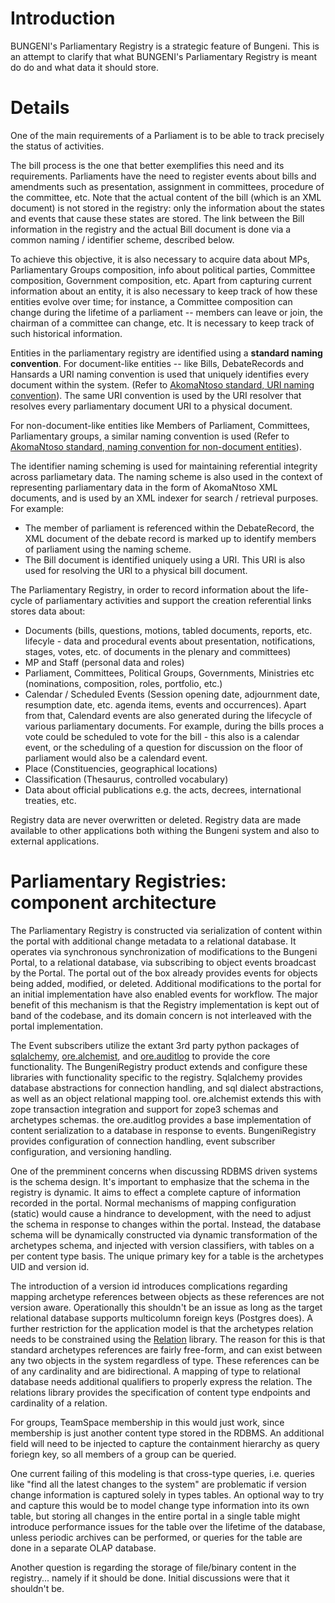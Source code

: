 # Introduction

BUNGENI's Parliamentary Registry is a strategic feature of Bungeni. This is an attempt to clarify that what BUNGENI's Parliamentary Registry is meant do do and what data it should store.

# Details

One of the main requirements of a Parliament is to be able to track precisely the status of activities.

The bill process is the one that better exemplifies this need and its requirements. Parliaments have the need to register events about bills and amendments such as presentation, assignment in committees, procedure of the committee, etc. Note that the actual content of the bill (which is an XML document) is not stored in the registry: only the information about the states and events that cause these states are stored. The link between the Bill information in the registry and the actual Bill document is done via a common naming / identifier scheme, described below.

To achieve this objective, it is also necessary to acquire data about MPs, Parliamentary Groups composition, info about political parties, Committee composition, Government composition, etc. Apart from capturing current information about an entity, it is also necessary to keep track of how these entities evolve over time; for instance, a Committee composition can change during the lifetime of a parliament -- members can leave or join, the chairman of a committee can change, etc. It is necessary to keep track of such historical information.

Entities in the parliamentary registry are identified using a **standard naming convention**.  For document-like entities -- like Bills, DebateRecords and Hansards a URI naming convention is used that uniquely identifies every document within the system. (Refer to [AkomaNtoso standard, URI naming convention](http://www.akomantoso.org/release-notes/akoma-ntoso-1.0-schema/naming-conventions-1)).   The same URI convention is used by the URI resolver that resolves every parliamentary document URI to a physical document.

For non-document-like entities like Members of Parliament, Committees, Parliamentary groups, a similar naming convention is used (Refer to [AkomaNtoso standard, naming convention for non-document entities](http://www.akomantoso.org/release-notes/akoma-ntoso-1.0-schema/naming-conventions-1/uri-of-non-document-entities)).

The identifier naming scheming is used for maintaining referential integrity across parliametary data. The naming scheme is also used in the context of representing parliamentary data in the form of AkomaNtoso XML documents, and is used by an XML indexer for search / retrieval purposes. For example:

  * The member of parliament is referenced within the DebateRecord, the XML document of the debate record is marked up to identify members of parliament using the naming scheme.
  * The Bill document is identified uniquely using a URI. This URI is also used for resolving the URI to a physical bill document.

The Parliamentary Registry, in order to record information about the life-cycle of parliamentary activities and support the creation referential links stores data about:
  * Documents (bills, questions, motions, tabled documents, reports, etc. lifecyle - data and procedural events about presentation, notifications, stages, votes, etc. of documents in the plenary and committees)
  * MP and Staff (personal data and roles)
  * Parliament, Committees, Political Groups, Governments, Ministries etc (nominations, composition, roles, portfolio, etc.)
  * Calendar / Scheduled Events (Session opening date, adjournment date, resumption date, etc. agenda items, events and occurrences). Apart from that, Calendard events are also generated during the lifecycle of various parliamentary documents. For example, during the bills proces a vote could be scheduled to vote for the bill - this also is a calendar event, or the scheduling of a question for discussion on the floor of parliament would also be a calendard event.
  * Place (Constituencies, geographical locations)
  * Classification (Thesaurus, controlled vocabulary)
  * Data about official publications e.g. the acts, decrees, international treaties, etc.

Registry data are never overwritten or deleted.  Registry data are made available to other applications both withing the Bungeni system and also to external applications.

# Parliamentary Registries: component architecture

The Parliamentary Registry is constructed via serialization of content within the portal with additional change metadata to a relational database. It operates via synchronous synchronization of modifications to the Bungeni Portal, to a relational database, via subscribing to object events broadcast by the Portal. The portal out of the box already provides events for objects being added, modified, or deleted. Additional modifications to the portal for an initial implementation have also enabled events for workflow. The major benefit of this mechanism is that the Registry implementation is kept out of band of the codebase, and its domain concern is not interleaved with the portal implementation.

The Event subscribers utilize the extant 3rd party python packages of [sqlalchemy](http://www.sqlalchemy.org/), [ore.alchemist](http://pypi.python.org/pypi/ore.alchemist/0.1.0), and [ore.auditlog](https://svn.objectrealms.net/view/public/browser/ore.auditlog/trunk) to provide the core functionality. The BungeniRegistry product extends and configure these libraries with functionality specific to the registry. Sqlalchemy provides database abstractions for connection handling, and sql dialect abstractions, as well as an object relational mapping tool. ore.alchemist extends this with zope transaction integration and support for zope3 schemas and archetypes schemas. the ore.auditlog provides a base implementation of content serialization to a database in response to events. BungeniRegistry provides configuration of connection handling, event subscriber configuration, and versioning handling.

One of the premminent concerns when discussing RDBMS driven systems is the schema design. It's important to emphasize that the schema in the registry is dynamic. It aims to effect a complete capture of information recorded in the portal. Normal mechanisms of mapping configuration (static) would cause a hindrance to development, with the need to adjust the schema in response to changes within the portal. Instead, the database schema will be dynamically constructed via dynamic transformation of the archetypes schema, and injected with version classifiers, with tables on a per content type basis. The unique primary key for a table is the archetypes UID and version id.

The introduction of a version id introduces complications regarding mapping archetype references between objects as these references are not version aware. Operationally this shouldn't be an issue as long as the target relational database supports multicolumn foreign keys (Postgres does). A further restriction for the application model is that the archetypes relation needs to be constrained using the [Relation](http://plone.org/products/relations) library. The reason for this is that standard archetypes references are fairly free-form, and can exist between any two objects in the system regardless of type. These references can be of any cardinality and are bidirectional. A mapping of type to relational database needs additional qualifiers to properly express the relation. The relations library provides the specification of content type endpoints and cardinality of a relation.

For groups, TeamSpace membership in this would just work, since membership is  just another content type stored in the RDBMS. An additional field will need to be injected to capture the containment hierarchy as query foriegn key, so all members of a group can be queried.

One current failing of this modeling is that cross-type queries, i.e. queries like "find all the latest changes to the system" are problematic if version change information is captured solely in types tables. An optional way to try and capture this would be to model change type information into its own table, but storing all changes in the entire portal in a single table might introduce performance issues for the table over the lifetime of the database, unless periodic archives can be performed, or queries for the table are done in a separate OLAP database.

Another question is regarding the storage of file/binary content in the registry... namely if it should be done. Initial discussions were that it shouldn't be.



